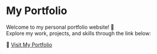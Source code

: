 # My Portfolio

Welcome to my personal portfolio website! 🚀  
Explore my work, projects, and skills through the link below:

🔗 [Visit My Portfolio](https://portfolio-seven-sage-20.vercel.app/)
